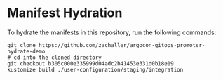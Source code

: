 # Manifest Hydration

To hydrate the manifests in this repository, run the following commands:

```shell
git clone https://github.com/zachaller/argocon-gitops-promoter-hydrate-demo
# cd into the cloned directory
git checkout b305c000e335999d04adc2b41453e331d0b18e19
kustomize build ./user-configuration/staging/integration
```
